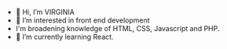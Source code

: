 - 👋 Hi, I’m VIRGINIA
- 👀 I’m interested in front end development
- I'm broadening knowledge of HTML, CSS, Javascript and PHP.
- 🌱 I’m currently learning React.


<!---
Devvi86/Devvi86 is a ✨ special ✨ repository because its `README.md` (this file) appears on your GitHub profile.
You can click the Preview link to take a look at your changes.
--->
